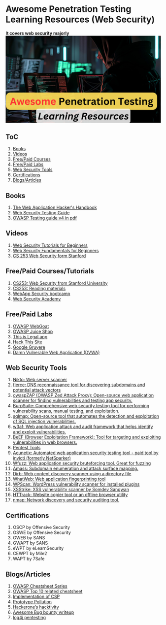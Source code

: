 # Awesome Penetration Testing Learning Resources (Web Security)
**It covers web security majorly**
![](images/awesome-penetration-testing-learning-resources.png)

## ToC
1. [Books](#books)
2. [Videos](#videos)
3. [Free/Paid Courses](#freepaid-coursestutorials)
4. [Free/Paid Labs](#freepaid-labs)
5. [Web Security Tools](#web-security-tools)
6. [Certifications](#certifications)
7. [Blogs/Articles](#blogsarticles)

## Books
1. [The Web Application Hacker's Handbook](https://amzn.to/3YddCfR)
2. [Web Security Testing Guide](https://owasp.org/www-project-web-security-testing-guide/stable/)
3. [OWASP Testing guide v4 in pdf](https://owasp.org/www-project-web-security-testing-guide/assets/archive/OWASP_Testing_Guide_v4.pdf)

## Videos
1. [Web Security Tutorials for Beginners](https://www.youtube.com/watch?v=XOlg8yyoumY)
2. [Web Security Fundamentals for Beginners](https://www.youtube.com/watch?v=44l3h0FAcOw)
3. [CS 253 Web Security form Stanford](https://www.youtube.com/playlist?list=PL1y1iaEtjSYiiSGVlL1cHsXN_kvJOOhu-)

## Free/Paid Courses/Tutorials
1. [CS253: Web Security from Stanford University](https://www.youtube.com/playlist?list=PL1y1iaEtjSYiiSGVlL1cHsXN_kvJOOhu-)
2. [CS253: Reading materials](https://web.stanford.edu/class/cs253/)
3. [WebApp Security bootcamp](https://attackdefense.com/listing?labtype=webapp-security-bootcamp&subtype=webapp-security-bootcamp-recordings)
4. [Web Security Academy](https://portswigger.net/web-security)

## Free/Paid Labs
1. [OWASP WebGoat](https://owasp.org/www-project-webgoat/)
2. [OWASP Juice Shop](https://owasp.org/www-project-juice-shop/)
3. [This is Legal app](https://thisislegal.com/)
4. [Hack This Site](https://www.hackthissite.org/)
5. [Google Gruyere](https://google-gruyere.appspot.com/)
6. [Damn Vulnerable Web Application (DVWA)](https://github.com/digininja/DVWA/)

## Web Security Tools
1. [Nikto: Web server scanner](https://www.kali.org/tools/nikto/)
2. [fierce: DNS reconnaissance tool for discovering subdomains and potential attack vectors](https://www.kali.org/tools/fierce/)
3. [owaspZAP (OWASP Zed Attack Proxy): Open-source web application scanner for finding vulnerabilities and testing app security.](https://www.zaproxy.org/)
4. [BurpSuite: Comprehensive web security testing tool for performing vulnerability scans, manual testing, and exploitation.](https://portswigger.net/burp/communitydownload)
6. [sqlmap: Open-source tool that automates the detection and exploitation of SQL injection vulnerabilities.](https://www.kali.org/tools/sqlmap/)
7. [w3af: Web application attack and audit framework that helps identify and exploit vulnerabilities.](https://docs.w3af.org/en/latest/)
8. [BeEF (Browser Exploitation Framework): Tool for targeting and exploiting vulnerabilities in web browsers.](https://beefproject.com/)
9. [Pentest Tools](https://pentest-tools.com/alltools#web-vulnerability-scanners)
11. [Acunetix: Automated web application security testing tool - paid tool by invicti (formerly NetSparker)](https://www.acunetix.com/)
12. [Wfuzz: Web application security bruteforcing tool. Great for fuzzing](https://www.kali.org/tools/wfuzz/)
13. [Amass: Subdomain enumeration and attack surface mapping.](https://www.kali.org/tools/amass/)
14. [Dirb: Web content discovery scanner using a directory file](https://www.kali.org/tools/dirb/)
15. [WhatWeb: Web application fingerprinting tool](https://www.kali.org/tools/whatweb/)
16. [WPScan: WordPress vulnerability scanner for installed plugins](https://www.kali.org/tools/wpscan/)
17. [XSStrike: XSS vulnerability scanner by Somdev Sangwan](https://github.com/s0md3v/XSStrike)
18. [HTTrack: Website copier tool or an offline browser utility](https://www.kali.org/tools/httrack/)
19. [nmap: Network discovery and security auditing tool.](https://nmap.org/book/man.html)

## Certifications
1. OSCP by Offensive Security
2. OSWE by Offensive Security
3. GWEB by SANS
4. GWAPT by SANS
5. eWPT by eLearnSecurity
6. CEWPT by Mile2
7. WAPT by 7Safe

## Blogs/Articles
1. [OWASP Cheatsheet Series](https://cheatsheetseries.owasp.org/)
2. [OWASP Top 10 related cheatsheet](https://cheatsheetseries.owasp.org/IndexTopTen.html)
3. [Implementation of CSP](https://content-security-policy.com/)
4. [Prototype Pollution](https://portswigger.net/web-security/prototype-pollution)
5. [Hackerone’s hacktivity](https://hackerone.com/hacktivity/overview)
6. [Awesome Bug bounty writeup](https://github.com/devanshbatham/Awesome-Bugbounty-Writeups)
7. [log4j pentesting](https://www.hackingarticles.in/a-detailed-guide-on-log4j-penetration-testing/)